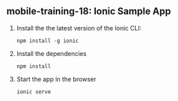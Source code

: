 ## mobile-training-18: Ionic Sample App

1. Install the the latest version of the Ionic CLI:
    ```
    npm install -g ionic
    ```

1. Install the dependencies
    ```
    npm install
    ```
    
1. Start the app in the browser
    ```
    ionic serve
    ```
